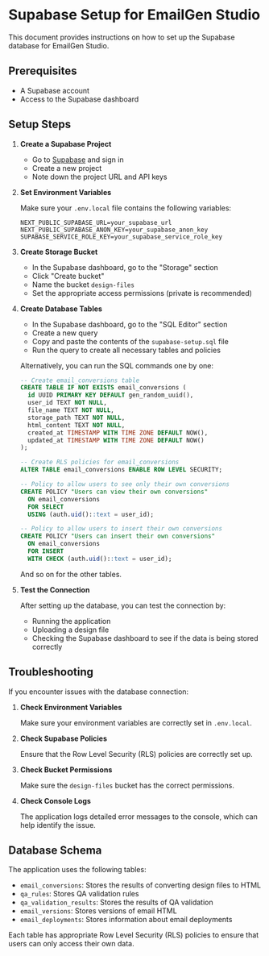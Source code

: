 # Supabase Setup for EmailGen Studio

This document provides instructions on how to set up the Supabase database for EmailGen Studio.

## Prerequisites

- A Supabase account
- Access to the Supabase dashboard

## Setup Steps

1. **Create a Supabase Project**

   - Go to [Supabase](https://supabase.com/) and sign in
   - Create a new project
   - Note down the project URL and API keys

2. **Set Environment Variables**

   Make sure your `.env.local` file contains the following variables:

   ```
   NEXT_PUBLIC_SUPABASE_URL=your_supabase_url
   NEXT_PUBLIC_SUPABASE_ANON_KEY=your_supabase_anon_key
   SUPABASE_SERVICE_ROLE_KEY=your_supabase_service_role_key
   ```

3. **Create Storage Bucket**

   - In the Supabase dashboard, go to the "Storage" section
   - Click "Create bucket"
   - Name the bucket `design-files`
   - Set the appropriate access permissions (private is recommended)

4. **Create Database Tables**

   - In the Supabase dashboard, go to the "SQL Editor" section
   - Create a new query
   - Copy and paste the contents of the `supabase-setup.sql` file
   - Run the query to create all necessary tables and policies

   Alternatively, you can run the SQL commands one by one:

   ```sql
   -- Create email_conversions table
   CREATE TABLE IF NOT EXISTS email_conversions (
     id UUID PRIMARY KEY DEFAULT gen_random_uuid(),
     user_id TEXT NOT NULL,
     file_name TEXT NOT NULL,
     storage_path TEXT NOT NULL,
     html_content TEXT NOT NULL,
     created_at TIMESTAMP WITH TIME ZONE DEFAULT NOW(),
     updated_at TIMESTAMP WITH TIME ZONE DEFAULT NOW()
   );

   -- Create RLS policies for email_conversions
   ALTER TABLE email_conversions ENABLE ROW LEVEL SECURITY;

   -- Policy to allow users to see only their own conversions
   CREATE POLICY "Users can view their own conversions" 
     ON email_conversions 
     FOR SELECT 
     USING (auth.uid()::text = user_id);

   -- Policy to allow users to insert their own conversions
   CREATE POLICY "Users can insert their own conversions" 
     ON email_conversions 
     FOR INSERT 
     WITH CHECK (auth.uid()::text = user_id);
   ```

   And so on for the other tables.

5. **Test the Connection**

   After setting up the database, you can test the connection by:
   
   - Running the application
   - Uploading a design file
   - Checking the Supabase dashboard to see if the data is being stored correctly

## Troubleshooting

If you encounter issues with the database connection:

1. **Check Environment Variables**
   
   Make sure your environment variables are correctly set in `.env.local`.

2. **Check Supabase Policies**
   
   Ensure that the Row Level Security (RLS) policies are correctly set up.

3. **Check Bucket Permissions**
   
   Make sure the `design-files` bucket has the correct permissions.

4. **Check Console Logs**
   
   The application logs detailed error messages to the console, which can help identify the issue.

## Database Schema

The application uses the following tables:

- `email_conversions`: Stores the results of converting design files to HTML
- `qa_rules`: Stores QA validation rules
- `qa_validation_results`: Stores the results of QA validation
- `email_versions`: Stores versions of email HTML
- `email_deployments`: Stores information about email deployments

Each table has appropriate Row Level Security (RLS) policies to ensure that users can only access their own data. 